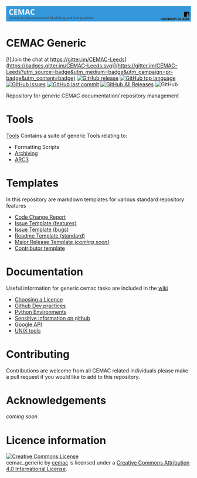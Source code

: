 <div align="center">
<a href="https://www.cemac.leeds.ac.uk/">
  <img src="https://github.com/cemac/cemac_generic/blob/master/Images/cemac.png"></a>
  <br>
</div>

# CEMAC Generic #

[![Join the chat at https://gitter.im/CEMAC-Leeds](https://badges.gitter.im/CEMAC-Leeds.svg)](https://gitter.im/CEMAC-Leeds?utm_source=badge&utm_medium=badge&utm_campaign=pr-badge&utm_content=badge) [![GitHub release](https://img.shields.io/github/release/cemac/cemac_generic.svg)](https://github.com/cemac/cemac_generic/releases) [![GitHub top language](https://img.shields.io/github/languages/top/cemac/cemac_generic.svg)](https://github.com/cemac/cemac_generic) [![GitHub issues](https://img.shields.io/github/issues/cemac/cemac_generic.svg)](https://github.com/cemac/cemac_generic/issues) [![GitHub last commit](https://img.shields.io/github/last-commit/cemac/cemac_generic.svg)](https://github.com/cemac/cemac_generic/commits/master) [![GitHub All Releases](https://img.shields.io/github/downloads/cemac/cemac_generic/total.svg)](https://github.com/cemac/cemac_generic/releases) ![GitHub](https://img.shields.io/github/license/cemac/cemac_generic.svg)
 


Repository for generic CEMAC documentation/ repository management

# Tools #

[Tools](Tools) Contains a suite of generic Tools relating to:
* Formatting Scripts
* [Archiving](Tools/archiving)
* [ARC3](Tools/ARCTools)

# Templates #

In this repository are markdown templates for various standard repository features

* [Code Change Report](https://github.com/cemac/cemac_generic/blob/master/Templates/CEMAC_CodeChangeReport_Template.md)
* [Issue Template (features)](https://github.com/cemac/cemac_generic/blob/master/Templates/feature_request.md)
* [Issue Template (bugs)](https://github.com/cemac/cemac_generic/blob/master/Templates/bug_report.md)
* [Readme Template (standard)](https://github.com/cemac/cemac_generic/blob/master/Templates/README.md)
* [Major Release Template *(coming soon)*]()
* [Contributor template](https://github.com/cemac/cemac_generic/blob/master/Templates/CONTRIBUTING.md)

# Documentation #

Useful information for generic cemac tasks are included in the [wiki](https://github.com/cemac/cemac_generic/wiki)

* [Choosing a Licence](https://github.com/cemac/cemac_generic/wiki/Licensing)
* [Github Dev practices](https://github.com/cemac/cemac_generic/wiki/Git-Protocols)
* [Python Environments](https://github.com/cemac/cemac_generic/wiki/Python-Environments)
* [Sensitive information on github](https://github.com/cemac/cemac_generic/wiki/Sensitive-information)
* [Google API](https://github.com/cemac/cemac_generic/wiki/Google-API)
* [UNIX tools](https://github.com/cemac/cemac_generic/wiki/UNIX-tools)

# Contributing #

Contributions are welcome from all CEMAC related individuals please make a pull request if you would like to add to this repository.

# Acknowledgements #

*coming soon*

# Licence information #

<a rel="license" href="http://creativecommons.org/licenses/by/4.0/"><img alt="Creative Commons License" style="border-width:0" src="https://i.creativecommons.org/l/by/4.0/88x31.png" /></a><br /><span xmlns:dct="http://purl.org/dc/terms/" property="dct:title">cemac_generic</span> by <a xmlns:cc="http://creativecommons.org/ns#" href="http://cemac.leeds.ac.uk/" property="cc:attributionName" rel="cc:attributionURL">cemac</a> is licensed under a <a rel="license" href="http://creativecommons.org/licenses/by/4.0/">Creative Commons Attribution 4.0 International License</a>.
